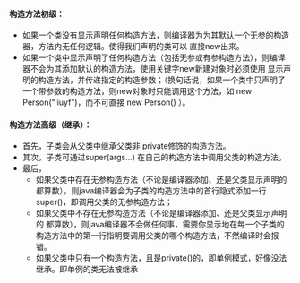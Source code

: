 #### 构造方法初级：

* 如果一个类没有显示声明任何构造方法，则编译器为为其默认一个无参的构造器，方法内无任何逻辑。使得我们声明的类可以 直接new出来。
* 如果一个类中显示声明了任何构造方法（包括无参或有参构造方法），则编译器不会为其添加默认的构造方法，使用关键字new新建对象时必须使用 显示声明的构造方法，并传递指定的构造参数；（换句话说，如果一个类中只声明了一个带参数的构造方法，则new对象时只能调用这个方法，如 new Person("liuyf")，而不可直接 new Person() ）。

#### 构造方法高级（继承）：

* 首先，子类会从父类中继承父类非 private修饰的构造方法。
* 其次，子类可通过super(args...) 在自己的构造方法中调用父类的构造方法。
* 最后，
  * 如果父类中存在无参构造方法（不论是编译器添加、还是父类显示声明的 都算数），则java编译器会为子类的构造方法中的首行隐式添加一行 super()，即调用父类的无参构造方法；
  * 如果父类中不存在无参构造方法（不论是编译器添加、还是父类显示声明的 都算数），则java编译器不会做任何事，需要你显示地在每一个子类的构造方法中的第一行指明要调用父类的哪个构造方法，不然编译时会报错。
  * 如果父类中只有一个构造方法，且是private()的，即单例模式，好像没法继承。即单例的类无法被继承
